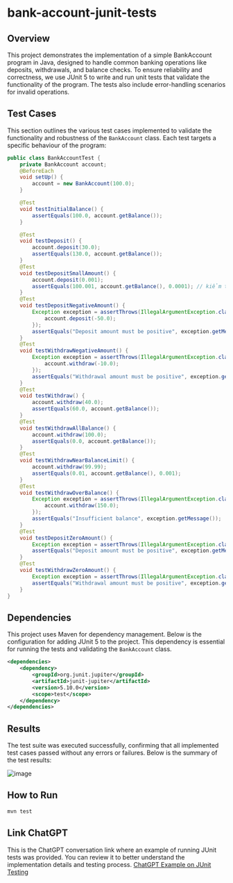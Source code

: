 # bank-account-junit-tests
## Overview
This project demonstrates the implementation of a simple BankAccount program in Java, designed to handle common banking operations like deposits, withdrawals, and balance checks. To ensure reliability and correctness, we use JUnit 5 to write and run unit tests that validate the functionality of the program. The tests also include error-handling scenarios for invalid operations.
## Test Cases
This section outlines the various test cases implemented to validate the functionality and robustness of the `BankAccount` class. Each test targets a specific behaviour of the program:
```java
public class BankAccountTest {
    private BankAccount account;
    @BeforeEach
    void setUp() {
        account = new BankAccount(100.0);
    }

    @Test
    void testInitialBalance() {
        assertEquals(100.0, account.getBalance());
    }

    @Test
    void testDeposit() {
        account.deposit(30.0);
        assertEquals(130.0, account.getBalance());
    }
    @Test
    void testDepositSmallAmount() {
        account.deposit(0.001);
        assertEquals(100.001, account.getBalance(), 0.0001); // kiểm tra độ chính xác của số thập phân
    }
    @Test
    void testDepositNegativeAmount() {
        Exception exception = assertThrows(IllegalArgumentException.class, () -> {
            account.deposit(-50.0);
        });
        assertEquals("Deposit amount must be positive", exception.getMessage());
    }
    @Test
    void testWithdrawNegativeAmount() {
        Exception exception = assertThrows(IllegalArgumentException.class, () -> {
            account.withdraw(-10.0);
        });
        assertEquals("Withdrawal amount must be positive", exception.getMessage());
    }
    @Test
    void testWithdraw() {
        account.withdraw(40.0);
        assertEquals(60.0, account.getBalance());
    }
    @Test
    void testWithdrawAllBalance() {
        account.withdraw(100.0);
        assertEquals(0.0, account.getBalance());
    }
    @Test
    void testWithdrawNearBalanceLimit() {
        account.withdraw(99.99);
        assertEquals(0.01, account.getBalance(), 0.001);
    }
    @Test
    void testWithdrawOverBalance() {
        Exception exception = assertThrows(IllegalArgumentException.class, () -> {
            account.withdraw(150.0);
        });
        assertEquals("Insufficient balance", exception.getMessage());
    }
    @Test
    void testDepositZeroAmount() {
        Exception exception = assertThrows(IllegalArgumentException.class, () -> account.deposit(0.0));
        assertEquals("Deposit amount must be positive", exception.getMessage());
    }
    @Test
    void testWithdrawZeroAmount() {
        Exception exception = assertThrows(IllegalArgumentException.class, () -> account.withdraw(0.0));
        assertEquals("Withdrawal amount must be positive", exception.getMessage());
    }   
}
```
## Dependencies
This project uses Maven for dependency management. Below is the configuration for adding JUnit 5 to the project. This dependency is essential for running the tests and validating the `BankAccount` class.
```xml
<dependencies>
    <dependency>
        <groupId>org.junit.jupiter</groupId>
        <artifactId>junit-jupiter</artifactId>
        <version>5.10.0</version>
        <scope>test</scope>
    </dependency>
</dependencies>
```
## Results
The test suite was executed successfully, confirming that all implemented test cases passed without any errors or failures. Below is the summary of the test results:

![image](https://github.com/user-attachments/assets/9eb375b7-4a5a-4419-bc77-82412acd7781)
## How to Run
```bash
mvn test
```
## Link ChatGPT
This is the ChatGPT conversation link where an example of running JUnit tests was provided. You can review it to better understand the implementation details and testing process. [ChatGPT Example on JUnit Testing](https://chatgpt.com/share/677b68f2-4694-8005-9d7d-b37d5cc09f85)
